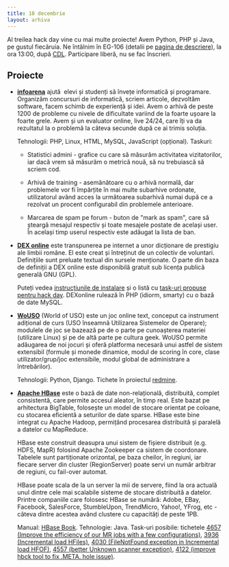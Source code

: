 ```yaml
---
title: 10 decembrie
layout: arhiva
---
```


Al treilea hack day vine cu mai multe proiecte! Avem Python, PHP și
Java, pe gustul fiecăruia. Ne întâlnim în EG-106 (detalii pe [pagina de
descriere](/descriere.html)), la ora 13:00, după
[CDL](http://cdl.rosedu.org/2011-fall/). Participare liberă, nu se fac
înscrieri.


## Proiecte

* **[infoarena][]** ajută  elevi și studenți să învețe informatică și
  programare. Organizăm concursuri de informatică, scriem articole,
  dezvoltăm software, facem schimb de experiență și idei. Avem o arhivă
  de peste 1200 de probleme cu nivele de dificultate variind de la
  foarte ușoare la foarte grele. Avem și un evaluator online, live
  24/24, care îți va da rezultatul la o problemă la câteva secunde după
  ce ai trimis soluția.

  Tehnologii: PHP, Linux, HTML, MySQL, JavaScript (opțional). Taskuri:

  * Statistici admini - grafice cu care să măsurăm activitatea
    vizitatorilor, iar dacă vrem să măsurăm o metrică nouă, să nu
    trebuiască să scriem cod.

  * Arhivă de training - asemănătoare cu o arhivă normală, dar
    problemele vor fi împărțite în mai multe subarhive ordonate,
    utilizatorul având acces la următoarea subarhivă numai după ce a
    rezolvat un procent configurabil din problemele anterioare.

  * Marcarea de spam pe forum - buton de "mark as spam", care să șteargă
    mesajul respectiv și toate mesajele postate de același user. În
    același timp userul respectiv este adăugat la lista de ban.

[infoarena]: http://infoarena.ro/


* **[DEX online][]** este transpunerea pe internet a unor
  dicționare de prestigiu ale limbii române. El este creat și întreținut
  de un colectiv de voluntari.  Definițiile sunt preluate textual din
  sursele menționate. O parte din baza de definiții a DEX online este
  disponibilă gratuit sub licența publică generală GNU (GPL).

  Puteți vedea [instrucțiunile de instalare][dexonline-install] și o
  listă cu [task-uri propuse pentru hack day][dexonline-tasks].
  DEXonline rulează în PHP (idiorm, smarty) cu o bază de date MySQL.

[dex online]: http://dexonline.ro/
[dexonline-install]: http://wiki.dexonline.ro/wiki/AccesLaCodulSurs%C4%83
[dexonline-tasks]: http://wiki.dexonline.ro/wiki/ROSEdu


* **[WoUSO][]** (World of USO) este un joc online text, conceput ca
  instrument adițional de curs (USO înseamnă Utilizarea Sistemelor de
  Operare); modulele de joc se bazează pe de o parte pe cunoașterea
  materiei (utilizare Linux) și pe de altă parte pe cultura geek. WoUSO
  permite adăugarea de noi jocuri și oferă platforma necesară unui
  astfel de sistem extensibil (formule și monede dinamice, modul de
  scoring în core, clase utilizator/grup/joc extensibile, modul global
  de administrare a întrebărilor).

  Tehnologii: Python, Django. Tichete în proiectul
  [redmine](https://projects.rosedu.org/projects/wouso).

[wouso]: https://wouso.rosedu.org/


* **[Apache HBase][hbase]** este o bază de date non-relațională,
  distribuită, complet consistentă, care permite accesul aleator, în
  timp real. Este bazat pe arhitectura BigTable, folosește un model de
  stocare orientat pe coloane, cu stocarea eficientă a seturilor de date
  sparse. HBase este bine integrat cu Apache Hadoop, permițând
  procesarea distribuită și paralelă a datelor cu MapReduce.

  HBase este construit deasupra unui sistem de fișiere distribuit (e.g.
  HDFS, MapR) folosind Apache Zookeeper ca sistem de coordonare.
  Tabelele sunt partiționate orizontal, pe baza cheilor, în regiuni, iar
  fiecare server din cluster (RegionServer) poate servi un număr
  arbitrar de regiuni, cu fail-over automat.

  HBase poate scala de la un server la mii de servere, fiind la ora
  actuală unul dintre cele mai scalabile sisteme de stocare distribuită
  a datelor. Printre companiile care folosesc HBase se numără: Adobe,
  EBay, Facebook, SalesForce, StumbleUpon, TrendMicro, Yahoo!, YFrog,
  etc - câteva dintre acestea având clustere cu capacități de peste 1PB.

  Manual: [HBase Book][]. Tehnologie: Java. Task-uri posibile: tichetele
  [4657 (Improve the efficiency of our MR jobs with a few
  configurations)](https://issues.apache.org/jira/browse/HBASE-4657),
  [3936 (Incremental load
  HFiles)](https://issues.apache.org/jira/browse/HBASE-3936),
  [4030 (FileNotFound exception in Incremental load
  HFOF)](https://issues.apache.org/jira/browse/HBASE-4030),
  [4557 (better Unknown scanner
  exception)](https://issues.apache.org/jira/browse/HBASE-4557),
  [4122 (improve hbck tool to fix .META. hole
  issue)](https://issues.apache.org/jira/browse/HBASE-4122).

[hbase]: http://hbase.apache.org/
[hbase book]: http://hbase.apache.org/book/book.html
